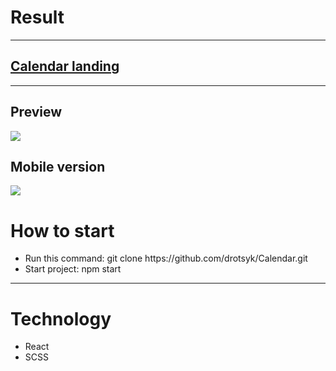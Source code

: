 <h1>Result</h1>
<hr>
<h2><a href="https://drotsyk.github.io/Calendar/#/">Calendar landing</a></h2>
<hr>
<h2>Preview</h2>
<img src="https://user-images.githubusercontent.com/43176477/114868740-ee49cc80-9dfe-11eb-856a-2548b95a6a51.png"></img>
<h2>Mobile version</h2>
<img src="https://user-images.githubusercontent.com/43176477/114868900-1802f380-9dff-11eb-9b73-feadf75d8bba.png"></img>
<h1>How to start</h1>
<ul>
  <li>Run this command: git clone https://github.com/drotsyk/Calendar.git</li>
  <li>Start project: npm start
  </ul>
<hr>
  <h1>Technology</h1>
<ul>
 <li>React</li>
 <li>SCSS</li>
</ul
